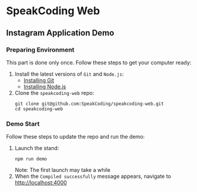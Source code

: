 # SpeakCoding Web

## Instagram Application Demo

### Preparing Environment

This part is done only once. Follow these steps to get your computer ready:

1. Install the latest versions of `Git` and `Node.js`:
   - [Installing Git](https://git-scm.com/book/en/v2/Getting-Started-Installing-Git)
   - [Installing Node.js](https://nodejs.org/en/download/package-manager/)
2. Clone the `speakcoding-web` repo:
    ```
    git clone git@github.com:SpeakCoding/speakcoding-web.git
    cd speakcoding-web
    ```

### Demo Start

Follow these steps to update the repo and run the demo:

1. Launch the stand:
    ```
    npm run demo
    ```
   Note: The first launch may take a while
2. When the `Compiled successfully` message appears, navigate to [http://localhost:4000](http://localhost:4000)
